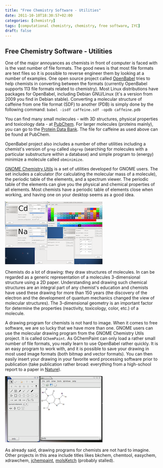 ```yaml
---
title: "Free Chemistry Software - Utilities"
date: 2011-10-10T18:30:57+02:00
categories: [chemistry]
tags: [computational chemistry, chemistry, free software, IYC]
draft: false
---
```


## Free Chemistry Software - Utilities

One of the major annoyances as chemists in front of computer is faced with is the vast number of file formats. The good news is that most file formats are text files so it is possible to reverse engineer them by looking at a number of examples. One open source project called [OpenBabel](http://www.openbabel.org/) tries to help chemists in converting between the formats (currently OpenBabel supports 113 file formats related to chemistry). Most Linux distributions have packages for OpenBabel, including Debian GNU/Linux (it's a version from 2009 you find in Debian stable). Converting a molecular structure of caffeine from one file format (SDF) to another (PDB) is simply done by the following command: `babel -isdf caffeine.sdf -opdb caffeine.pdb`

You can find many small molecules - with 3D structures, physical properties and toxicology data - at [PubChem](http://pubchem.ncbi.nlm.nih.gov/). For larger molecules (proteins mainly), you can go to the [Protein Data Bank](http://www.pdb.org/). The file for caffeine as used above can be found at PubChem.

OpenBabel project also includes a number of other utilities including a chemist's version of `grep` called `obgrep` (searching for molecules with a particular substructure within a database) and simple program to (energy) minimize a molecule called `obminimize`.

[GNOME Chemistry Utils](http://gchemutils.nongnu.org/) is a set of utilities developed for GNOME users. The set includes a calculator (for calculating the molecular mass of a molecule), the periodic table of the elements, and a spectrum viewer. The periodic table of the elements can give you the physical and chemical properties of all elements. Most chemists have a periodic table of elements close when working,
and having one on your desktop seems as a good idea.

![The periodic table of elements for GNOME](gchemtable.png)

Chemists do a lot of drawing: they draw structures of molecules. In can be regarded as a generic representation of a molecules 3-dimensional structure using a 2D paper. Understanding and drawing such chemical structures are an integral part of any chemist's education and chemists have used these drawing for more than 150 years (the discovery of the electron and the development of quantum mechanics changed the view of molecular structures). The 3-dimensional geometry is an important factor for determine the properties (reactivity, toxicology, color, etc.) of a molecule.

A drawing program for chemists is not hard to image. When it comes to free software, we are so lucky that we have more than one. GNOME users can use the molecular drawing program from the GNOME Chemistry Utils project. It is called `GChemPaint`. As GChemPaint can only load a rather small number of file formats, you really learn to use OpenBabel rather quickly. It is an easy program to work with, and it is possible to save your drawing in most used image formats (both bitmap and vector formats). You can then easily insert your drawing in your favorite word processing software prior to publication (take publication rather broad: everything from a high-school report to a paper in [Nature](http://www.nature.com/)).

![Drawing molecules with GNOME](gchempaint.png)

As already said, drawing programs for chemists are not hard to imagine. Other projects in this area include titles likes bkchem, chemtool, easychem, xdrawchem, [jchempaint](http://cdk.sourceforge.net/), [molsKetch](http://molsketch.sourceforge.net/) (probably stalled).